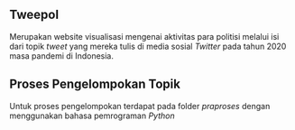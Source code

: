 ## Tweepol
Merupakan website visualisasi mengenai aktivitas para politisi melalui isi dari topik _tweet_ yang mereka tulis di media sosial _Twitter_ pada tahun 2020 masa pandemi di Indonesia.

## Proses Pengelompokan Topik
Untuk proses pengelompokan terdapat pada folder _praproses_ dengan menggunakan bahasa pemrograman _Python_ 
